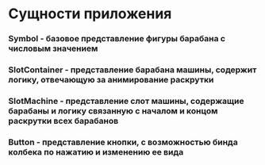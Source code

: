 # Сущности приложения

### Symbol - базовое представление фигуры барабана с числовым значением
### SlotContainer - представление барабана машины, содержит логику, отвечающую за анимирование раскрутки
### SlotMachine - представление слот машины, содержащие барабаны и логику связанную с началом и концом раскрутки всех барабанов
### Button - представление кнопки, с возможностью бинда колбека по нажатию и изменению ее вида


